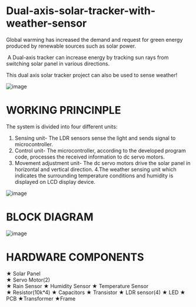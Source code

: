 # Dual-axis-solar-tracker-with-weather-sensor


Global warming has increased the demand and request for green energy produced by renewable sources such as solar power.

 A Dual-axis tracker can increase energy by tracking sun rays from switching solar panel in various directions.  

This dual axis solar tracker project can also be used to sense weather!

![image](https://user-images.githubusercontent.com/110260239/181835599-277eb7ab-e8aa-4c76-b418-7d850adee764.png)



# WORKING PRINCINPLE

The system is divided into four different units:
1. Sensing unit- The LDR sensors sense the light and sends signal to microcontroller.
2. Control unit- The microcontroller, according to the developed program code, processes the received information to dc servo motors.
3. Movement adjustment unit- The dc servo motors drive the solar panel in horizontal and vertical direction.
4.The weather sensing unit which indicates the surrounding temperature conditions and humidity is displayed on LCD display device.
 
![image](https://user-images.githubusercontent.com/110260239/181836012-f9aa3425-a800-463b-8a63-dea95e892834.png)


# BLOCK DIAGRAM

![image](https://user-images.githubusercontent.com/110260239/181836131-397978fe-e34e-4234-a720-5ed032b55c2e.png)


# HARDWARE COMPONENTS

★ Solar Panel                                    
★ Servo Motor(2)              
★ Rain Sensor
★ Humidity Sensor
★ Temperature Sensor
★ Resistor(10k*4)
★ Capacitors
★ Transistor
★ LDR sensor(4)
★ LED 
★ PCB
★Transformer
★Frame







